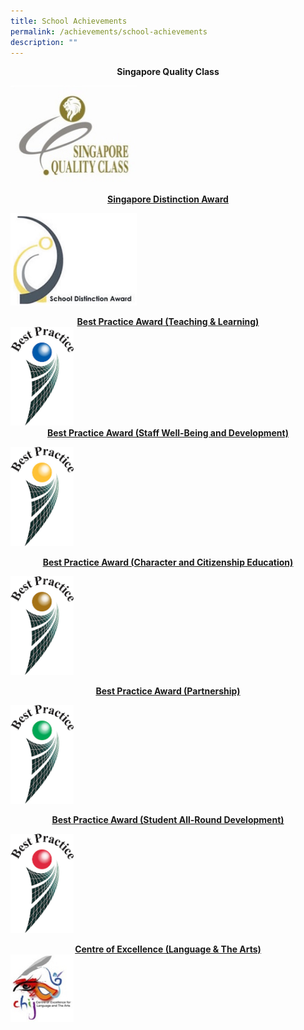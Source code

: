 ```yaml
---
title: School Achievements
permalink: /achievements/school-achievements
description: ""
---
```

<strong><p style="text-align: center;">Singapore Quality Class</p>

<img src="/images/Singapre%20Quality%20Class.jpg" 
     style="width:40%">


<center><strong><u>Singapore Distinction Award</u></center></strong>

<img src="/images/Singapore%20Distinction%20Award.jpg" 
     style="width:40%">
		 
<center><strong><u>Best Practice Award
(Teaching & Learning)</u></center></strong>
<img src="/images/Best%20Practice%20Award%20(Teaching%20&%20Learning).jpg" 
     style="width:20%">
		
<center><strong><u>Best Practice Award
(Staff Well-Being and Development)</u></center></strong>

<img src="/images/Best%20Practice%20Award%20(Staff%20Well-Being%20and%20Development).jpg" 
     style="width:20%">
	
<center><strong><u>Best Practice Award
(Character and Citizenship Education)</u></center></strong>

<img src="/images/Best%20Practice%20Award%20(Character%20and%20Citizenship%20Education).jpg" 
     style="width:20%">
		 
<center><strong><u>Best Practice Award
(Partnership)</u></center></strong>

<img src="/images/Best%20Practice%20Award%20(Partnership).jpg" 
     style="width:20%">

<center><strong><u>Best Practice Award
(Student All-Round Development)</u></center></strong>

<img src="/images/Best%20Practice%20Award%20(Student%20All-Round%20Development).jpg" 
     style="width:20%">
		
<center><strong><u>Centre of Excellence
(Language & The Arts)</u></center></strong>
<img src="/images/Centre%20of%20Excellence%20(Language%20&%20The%20Arts).jpg" 
     style="width:20%">